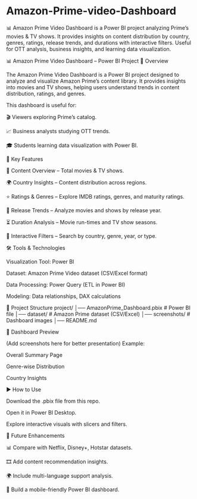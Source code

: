 # Amazon-Prime-video-Dashboard
📊 Amazon Prime Video Dashboard is a Power BI project analyzing Prime’s movies &amp; TV shows. It provides insights on content distribution by country, genres, ratings, release trends, and durations with interactive filters. Useful for OTT analysis, business insights, and learning data visualization.

📊 Amazon Prime Video Dashboard – Power BI Project
📖 Overview

The Amazon Prime Video Dashboard is a Power BI project designed to analyze and visualize Amazon Prime’s content library.
It provides insights into movies and TV shows, helping users understand trends in content distribution, ratings, and genres.

This dashboard is useful for:

🎬 Viewers exploring Prime’s catalog.

📈 Business analysts studying OTT trends.

🎓 Students learning data visualization with Power BI.

🚀 Key Features

📂 Content Overview – Total movies & TV shows.

🌍 Country Insights – Content distribution across regions.

⭐ Ratings & Genres – Explore IMDB ratings, genres, and maturity ratings.

📅 Release Trends – Analyze movies and shows by release year.

⏳ Duration Analysis – Movie run-times and TV show seasons.

🔎 Interactive Filters – Search by country, genre, year, or type.

🛠️ Tools & Technologies

Visualization Tool: Power BI

Dataset: Amazon Prime Video dataset (CSV/Excel format)

Data Processing: Power Query (ETL in Power BI)

Modeling: Data relationships, DAX calculations

📂 Project Structure
project/
│── AmazonPrime_Dashboard.pbix   # Power BI file
│── dataset/                     # Amazon Prime dataset (CSV/Excel)
│── screenshots/                 # Dashboard images
│── README.md

📸 Dashboard Preview

(Add screenshots here for better presentation)
Example:

Overall Summary Page

Genre-wise Distribution

Country Insights

▶️ How to Use

Download the .pbix file from this repo.

Open it in Power BI Desktop.

Explore interactive visuals with slicers and filters.

🔮 Future Enhancements

📊 Compare with Netflix, Disney+, Hotstar datasets.

🎞️ Add content recommendation insights.

🌍 Include multi-language support analysis.

📱 Build a mobile-friendly Power BI dashboard.

